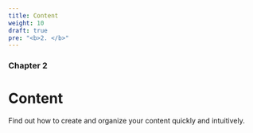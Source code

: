 ```yaml
---
title: Content
weight: 10
draft: true
pre: "<b>2. </b>"
---
```


### Chapter 2

# Content

Find out how to create and organize your content quickly and intuitively.
